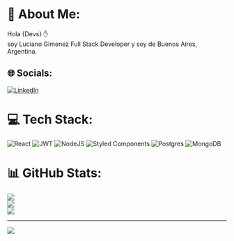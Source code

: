 # 💫 About Me:
Hola {Devs} ✋<br>soy Luciano Gimenez Full Stack Developer y soy de Buenos Aires, Argentina.


## 🌐 Socials:
[![LinkedIn](https://img.shields.io/badge/LinkedIn-%230077B5.svg?logo=linkedin&logoColor=white)](https://linkedin.com/in/https://www.linkedin.com/in/luciano-martin-gimenez-52986a1ba/) 

# 💻 Tech Stack:
![React](https://img.shields.io/badge/react-%2320232a.svg?style=for-the-badge&logo=react&logoColor=%2361DAFB) ![JWT](https://img.shields.io/badge/JWT-black?style=for-the-badge&logo=JSON%20web%20tokens) ![NodeJS](https://img.shields.io/badge/node.js-6DA55F?style=for-the-badge&logo=node.js&logoColor=white) ![Styled Components](https://img.shields.io/badge/styled--components-DB7093?style=for-the-badge&logo=styled-components&logoColor=white) ![Postgres](https://img.shields.io/badge/postgres-%23316192.svg?style=for-the-badge&logo=postgresql&logoColor=white) ![MongoDB](https://img.shields.io/badge/MongoDB-%234ea94b.svg?style=for-the-badge&logo=mongodb&logoColor=white)
# 📊 GitHub Stats:
![](https://github-readme-stats.vercel.app/api?username=LucianoGimenezz&theme=dark&hide_border=false&include_all_commits=true&count_private=true)<br/>
![](https://github-readme-streak-stats.herokuapp.com/?user=LucianoGimenezz&theme=dark&hide_border=false)<br/>
![](https://github-readme-stats.vercel.app/api/top-langs/?username=LucianoGimenezz&theme=dark&hide_border=false&include_all_commits=true&count_private=true&layout=compact)

---
[![](https://visitcount.itsvg.in/api?id=LucianoGimenezz&icon=0&color=0)](https://visitcount.itsvg.in)

<!-- Proudly created with GPRM ( https://gprm.itsvg.in ) -->